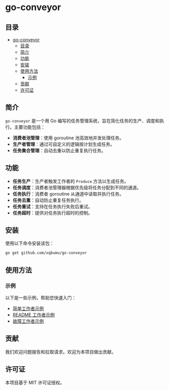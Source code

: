 # go-conveyor

## 目录

- [go-conveyor](#go-conveyor)
	- [目录](#目录)
	- [简介](#简介)
	- [功能](#功能)
	- [安装](#安装)
	- [使用方法](#使用方法)
		- [示例](#示例)
	- [贡献](#贡献)
	- [许可证](#许可证)

## 简介

`go-conveyor` 是一个用 Go 编写的任务管理系统，旨在简化任务的生产、调度和执行。主要功能包括：

* **消费者池管理**：使用 goroutine 池高效地并发处理任务。
* **生产者管理**：通过可自定义的逻辑按计划生成任务。
* **任务集合管理**：自动去重以防止重复执行任务。

## 功能

* **任务生产**：生产者触发工作者的 `Produce` 方法以生成任务。
* **任务调度**：消费者池管理器根据优先级将任务分配到不同的通道。
* **任务执行**：消费者 goroutine 从通道中读取并执行任务。
* **任务去重**：自动防止重复任务执行。
* **任务重试**：支持在任务执行失败后重试。
* **任务超时**：提供对任务执行超时的控制。

## 安装

使用以下命令安装该包：

```bash
go get github.com/xqbumu/go-conveyor
```

## 使用方法

### 示例

以下是一些示例，帮助您快速入门：

*   [简单工作者示例](_examples/simple_worker_test.go)
*   [README 工作者示例](_examples/readme_worker_test.go)
*   [故障工作者示例](_examples/faulty_worker_test.go)

## 贡献

我们欢迎问题报告和拉取请求。欢迎为本项目做出贡献。

## 许可证

本项目基于 MIT 许可证授权。
